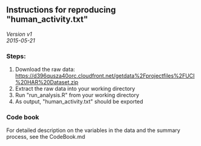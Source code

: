 

## Instructions for reproducing "human_activity.txt"
_Version v1_  
_2015-05-21_


### Steps:

1. Download the raw data: https://d396qusza40orc.cloudfront.net/getdata%2Fprojectfiles%2FUCI%20HAR%20Dataset.zip
2. Extract the raw data into your working directory
3. Run "run_analysis.R" from your working directory
4. As output, "human_activity.txt" should be exported

### Code book

For detailed description on the variables in the data and the summary process, see the CodeBook.md